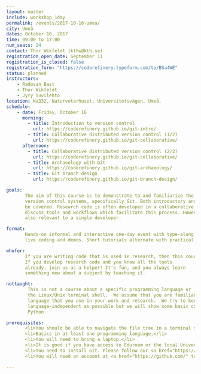 ```yaml
---
layout: master
include: workshop_1day
permalink: /events/2017-10-16-umea/
city: Umeå
dates: October 16, 2017
time: 09:00 to 17:00
num_seats: 24
contact: Thor Wikfeldt (kthw@kth.se)
registration_open_date: September 11
registration_is_closed: false
registration_form: "https://coderefinery.typeform.com/to/BSa4WE"
status: planned
instructors:
    - Radovan Bast
    - Thor Wikfeldt
    - Jyry Suvilehto
location: Na332, Naturvetarhuset, Universitetsvägen, Umeå.
schedule:
    - date: Friday, October 16
      morning: 
        - title: Introduction to version control
          url: https://coderefinery.github.io/git-intro/
        - title: Collaborative distributed version control (1/2)
          url: https://coderefinery.github.io/git-collaborative/
      afternoon: 
        - title: Collaborative distributed version control (2/2)
          url: https://coderefinery.github.io/git-collaborative/
        - title: Archaeology with Git
          url: https://coderefinery.github.io/git-archaeology/
        - title: Git branch design
          url: https://coderefinery.github.io/git-branch-design/

goals:
       The aim of this course is to demonstrate to and familiarize the workshop participants with 
       version control systems, specifically Git. Both introductory and more advanced topics will 
       be covered. Research code is often developed in a collaborative setting, and we will 
       discuss tools and workflows which facilitate this process. However, most of the content is 
       also relevant to a single developer.

format:
       Hands-on informal and interactive one-day event with type-along type of presentations, 
       live coding and demos. Short tutorials alternate with practical exercises.

whofor:
       If you are writing code that is used in research, then this course is for you.
       If you develop research code and you know all the tools
       already, join us as a helper! It's fun, and you always learn
       something new about a subject by teaching it.

nottaught:
        This is not a course about a specific programming language or
        the Linux/Unix terminal shell.  We assume that you are familiar with the programming
        language that you use in your work and research.  We try to keep the course as
        language-independent as possible but we will show some basic code examples in
        Python.

prerequisites:
       <li>You should be able to navigate the file tree in a terminal session and edit text files in the terminal.</li>
       <li>Basics in at least one programming language.</li>
       <li>You will need to bring a laptop.</li>
       <li>It is good if you have access to Eduroam or the local University wifi.</li>
       <li>You need to install Git. Please follow our <a href="https://coderefinery.github.io/installation/" target="_blank">installation instructions</a> and follow the instructions for Git.</li>
       <li>You will need an account at <a href="https://github.com/" target="_blank">GitHub</a> for parts of the Git lessons.

---
```

